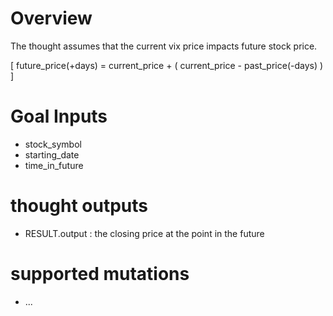 # Overview

The thought assumes that the current vix price impacts future stock price.

[ future_price(+days) = current_price + ( current_price - past_price(-days) ) ]

# Goal Inputs

* stock_symbol
* starting_date
* time_in_future

# thought outputs

* RESULT.output : the closing price at the point in the future


# supported mutations

* ...